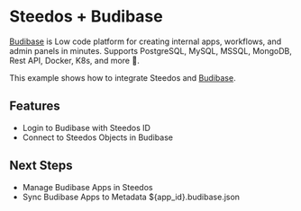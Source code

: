 Steedos + Budibase
===

[Budibase](https://budibase.com/) is Low code platform for creating internal apps, workflows, and admin panels in minutes. Supports PostgreSQL, MySQL, MSSQL, MongoDB, Rest API, Docker, K8s, and more 🚀. 

This example shows how to integrate Steedos and [Budibase](https://budibase.com/). 

## Features 

- Login to Budibase with Steedos ID
- Connect to Steedos Objects in Budibase

## Next Steps

- Manage Budibase Apps in Steedos 
- Sync Budibase Apps to Metadata ${app_id}.budibase.json
